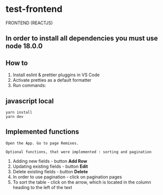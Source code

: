 # test-frontend

FRONTEND (REACTJS)

## **In order to install all dependencies you must use node 18.0.0**

## How to

1. Install eslint & prettier pluggins in VS Code
2. Activate pretties as a default formatter
3. Run commands:

## javascript local

```
yarn install
yarn dev
```

## Implemented functions

```
Open the App. Go to page Remixes.

Optional functions, that were implemented : sorting and pagination
```

1. Adding new fields - button **Add Row**
2. Updating existing fields - button **Edit**
3. Delete existing fields - button **Delete**
4. In order to use pagination - click on pagination pages
5. To sort the table - click on the arrow, which is located in the column heading to the left of the text
